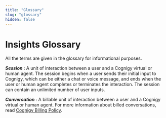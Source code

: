 ```yaml
---
title: "Glossary"
slug: "glossary"
hidden: false
---
```


# Insights Glossary

All the terms are given in the glossary for informational purposes.

_**Session**_
: A unit of interaction between a user and a Cognigy virtual or human agent. The session begins when a user sends their initial input to Cognigy, which can be either a chat or voice message, and ends when the user or human agent completes or terminates the interaction. The session can contain an unlimited number of user inputs.

_**Conversation**_
: A billable unit of interaction between a user and a Cognigy virtual or human agent. For more information about billed conversations, read [Cognigy Billing Policy](../ai/billing.md).